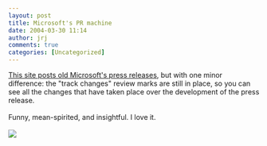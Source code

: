 ```yaml
---
layout: post
title: Microsoft's PR machine
date: 2004-03-30 11:14
author: jrj
comments: true
categories: [Uncategorized]
---
```

<a href="http://lcamtuf.coredump.cx/strikeout/" target="_blank">This site posts old Microsoft's press releases</a>, but with one minor difference: the "track changes" review marks are still in place, so you can see all the changes that have taken place over the development of the press release.
<br />
<br />Funny, mean-spirited, and insightful. I love it.
<br />
<br /><img src="http://www.jrj.org/trackchanges.gif" />
